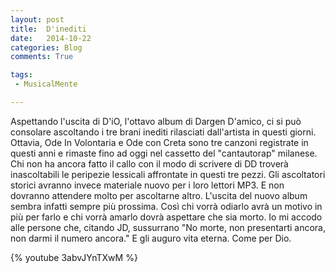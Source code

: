 ```yaml
---
layout: post
title:  D'inediti
date:   2014-10-22 
categories: Blog
comments: True

tags:
 - MusicalMente

---
```


Aspettando l'uscita di D'iO, l'ottavo album di Dargen D'amico, ci si può consolare ascoltando i tre brani inediti rilasciati dall'artista in questi giorni.
Ottavia, Ode In Volontaria e Ode con Creta sono tre canzoni registrate in questi anni e rimaste fino ad oggi nel cassetto del "cantautorap" milanese.
Chi non ha ancora fatto il callo con il modo di scrivere di DD troverà inascoltabili le peripezie lessicali affrontate in questi tre pezzi.
Gli ascoltatori storici avranno invece materiale nuovo per i loro lettori MP3. E non dovranno attendere molto per ascoltarne altro. L'uscita del nuovo album
sembra infatti sempre più prossima. Così chi vorrà odiarlo avrà un motivo in più per farlo e chi vorrà amarlo dovrà aspettare che sia morto. 
Io mi accodo alle persone che, citando JD, sussurrano "No morte, non presentarti ancora, non darmi il numero ancora." E gli auguro vita eterna. Come per Dio. 
 
{% youtube 3abvJYnTXwM %}